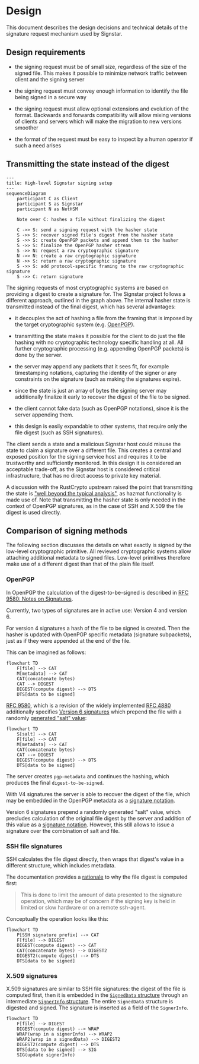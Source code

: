# Design

This document describes the design decisions and technical details of the signature request mechanism used by Signstar.

## Design requirements

- the signing request must be of small size, regardless of the size of the signed file.
  This makes it possible to minimize network traffic between client and the signing server

- the signing request must convey enough information to identify the file being signed in a secure way

- the signing request must allow optional extensions and evolution of the format.
  Backwards and forwards compatibility will allow mixing versions of clients and servers which will make the migration to new versions smoother

- the format of the request must be easy to inspect by a human operator if such a need arises

## Transmitting the state instead of the digest

```mermaid
---
title: High-level Signstar signing setup
---
sequenceDiagram
    participant C as Client
    participant S as Signstar
    participant N as NetHSM

    Note over C: hashes a file without finalizing the digest

    C ->> S: send a signing request with the hasher state
    S ->> S: recover signed file's digest from the hasher state
    S ->> S: create OpenPGP packets and append them to the hasher
    S ->> S: finalize the OpenPGP hasher stream
    S ->> N: request a raw cryptographic signature
    N ->> N: create a raw cryptographic signature
    N ->> S: return a raw cryptographic signature
    S ->> S: add protocol-specific framing to the raw cryptographic signature
    S ->> C: return signature
```

The signing requests of most cryptographic systems are based on providing a digest to create a signature for.
The Signstar project follows a different approach, outlined in the graph above.
The internal hasher state is transmitted instead of the final digest, which has several advantages:

- it decouples the act of hashing a file from the framing that is imposed by the target cryptographic system (e.g. [OpenPGP][9580]).

- transmitting the state makes it possible for the client to do just the file hashing with no cryptographic technology specific handling at all. All further cryptographic processing (e.g. appending OpenPGP packets) is done by the server.

- the server may append any packets that it sees fit, for example timestamping notations, capturing the identity of the signer or any constraints on the signature (such as making the signatures expire).

- since the state is just an array of bytes the signing server may additionally finalize it early to recover the digest of the file to be signed.

- the client cannot fake data (such as OpenPGP notations), since it is the server appending them.

- this design is easily expandable to other systems, that require only the file digest (such as SSH signatures).

The client sends a state and a malicious Signstar host could misuse the state to claim a signature over a different file.
This creates a central and exposed position for the signing service host and requires it to be trustworthy and sufficiently monitored.
In this design it is considered an acceptable trade-off, as the Signstar host is considered critical infrastructure, that has no direct access to private key material.

A discussion with the RustCrypto upstream raised the point that transmitting the state is ["well beyond the typical analysis"][SA], as hazmat functionality is made use of.
Note that transmitting the hasher state is only needed in the context of OpenPGP signatures, as in the case of SSH and X.509 the file digest is used directly.

[SA]: https://github.com/RustCrypto/traits/pull/1369#issuecomment-1858853105

## Comparison of signing methods

The following section discusses the details on what exactly is signed by the low-level cryptographic primitive.
All reviewed cryptographic systems allow attaching additional metadata to signed files.
Low-level primitives therefore make use of a different digest than that of the plain file itself.

### OpenPGP

In OpenPGP the calculation of the digest-to-be-signed is described in [RFC 9580: Notes on Signatures][NOS].

Currently, two types of signatures are in active use: Version 4 and version 6.

For version 4 signatures a hash of the file to be signed is created.
Then the hasher is updated with OpenPGP specific metadata (signature subpackets), just as if they were appended at the end of the file.

This can be imagined as follows:

```mermaid
flowchart TD
    F[file] --> CAT
    M[metadata] --> CAT
    CAT(concatenate bytes)
    CAT --> DIGEST
    DIGEST(compute digest) --> DTS
    DTS[data to be signed]
```

[RFC 9580][9580], which is a revision of the widely implemented [RFC 4880][4880] additionally specifies [Version 6 signatures][SIGS] which prepend the file with a randomly [generated "salt" value][SV]:

```mermaid
flowchart TD
    S[salt] --> CAT
    F[file] --> CAT
    M[metadata] --> CAT
    CAT(concatenate bytes)
    CAT --> DIGEST
    DIGEST(compute digest) --> DTS
    DTS[data to be signed]
```

[9580]: https://www.rfc-editor.org/rfc/rfc9580
[4880]: https://www.rfc-editor.org/rfc/rfc4880
[SIGS]: https://www.rfc-editor.org/rfc/rfc9580#section-5.2.3
[NOS]: https://www.rfc-editor.org/rfc/rfc9580#section-5.2.3.6
[SV]: https://www.rfc-editor.org/rfc/rfc9580#name-advantages-of-salted-signat

The server creates `pgp-metadata` and continues the hashing, which produces the final `digest-to-be-signed`.

With V4 signatures the server is able to recover the digest of the file, which may be embedded in the OpenPGP metadata as a [signature notation][notation data].

Version 6 signatures prepend a randomly generated "salt" value, which precludes calculation of the original file digest by the server and addition of this value as a  [signature notation][notation data].
However, this still allows to issue a signature over the combination of salt and file.

[notation data]: https://www.rfc-editor.org/rfc/rfc9580#name-notation-data

### SSH file signatures

SSH calculates the file digest directly, then wraps that digest's value in a different structure, which includes metadata.

The documentation provides a [rationale][SR] to why the file digest is computed first:

> This is done to limit the amount of data presented to the signature operation, which may be of concern if the signing key is held in limited or slow hardware or on a remote ssh-agent.

[SR]: https://github.com/openssh/openssh-portable/blob/ef7c26cd2f0f9a8222f851d1e551f6dfd3113f8b/PROTOCOL.sshsig#L64

Conceptually the operation looks like this:

```mermaid
flowchart TD
    P[SSH signature prefix] --> CAT
    F[file] --> DIGEST
    DIGEST(compute digest) --> CAT
    CAT(concatenate bytes) --> DIGEST2
    DIGEST2(compute digest) --> DTS
    DTS[data to be signed]
```

### X.509 signatures

X.509 signatures are similar to SSH file signatures: the digest of the file is computed first, then it is embedded in the [`SignedData` structure][SDS] through an intermediate [`SignerInfo` structure][SIS]. The entire `SignedData` structure is digested and signed. The signature is inserted as a field of the `SignerInfo`.

[SDS]: https://www.rfc-editor.org/rfc/rfc5652#section-5.1
[SIS]: https://www.rfc-editor.org/rfc/rfc5652#section-5.3

```mermaid
flowchart TD
    F[file] --> DIGEST
    DIGEST(compute digest) --> WRAP
    WRAP(wrap in a signerInfo) --> WRAP2
    WRAP2(wrap in a signedData) --> DIGEST2
    DIGEST2(compute digest) --> DTS
    DTS[data to be signed] --> SIG
    SIG(update signerInfo)
```
